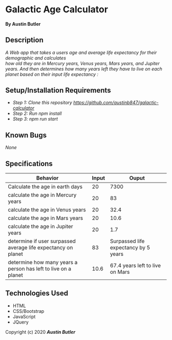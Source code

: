 # Galactic Age Calculator

#### By Austin Butler

## Description

_A Web app that takes a users age and average life expectancy for their demographic and calculates  
how old they are in Mercury years, Venus years, Mars years, and Jupiter years. And then determines how many years left they have to live on each planet based on their input life expectancy :_
  
## Setup/Installation Requirements

* _Step 1: Clone this repository https://github.com/austinb847/galactic-calculator_
* _Step 2: Run npm install_
* _Step 3: npm run start_

## Known Bugs

_None_

## Specifications

| Behavior                                                       	| Input 	| Ouput                                	|
|----------------------------------------------------------------	|-------	|--------------------------------------	|
| Calculate the age in earth days                                	| 20    	| 7300                                 	|
| calculate the age in Mercury years                             	| 20    	| 83                                   	|
| calculate the age in Venus years                               	| 20    	| 32.4                                 	|
| calculate the age in Mars years                                	| 20    	| 10.6                                 	|
| calculate the age in Jupiter years                             	| 20    	| 1.7                                  	|
| determine if user surpassed average life expectancy on planet  	| 83    	| Surpassed life expectancy by 5 years 	|
| determine how many years a person has left to live on a planet 	| 10.6  	| 67.4 years left to live on Mars      	|

## Technologies Used

* HTML
* CSS/Bootstrap
* JavaScript
* JQuery

Copyright (c) 2020 **_Austin Butler_**